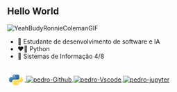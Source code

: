 ## Hello World

![YeahBudyRonnieColemanGIF](https://user-images.githubusercontent.com/110363100/230799678-cfdf2fae-d8cb-4b00-a205-a804426df76a.gif)



- 🔭 Estudante de desenvolvimento de software e IA
- ❤️🐍 Python
- 📘 Sistemas de Informação 4/8

 <a href="https://github.com/pdr0-42">
 <div style="display: inline_block"><br>
  <img align="center" alt="pedro-Python" height="30" width="40" src="https://raw.githubusercontent.com/devicons/devicon/master/icons/python/python-original.svg">
  <img align="center" alt="pedro-Github" height="30" width="40" src="https://cdn.jsdelivr.net/gh/devicons/devicon/icons/github/github-original.svg" />
  <img align="center" alt="pedro-Vscode" height="30" width="40" src="https://cdn.jsdelivr.net/gh/devicons/devicon/icons/vscode/vscode-original.svg"/>
  <img align = "center" alt = "pedro-jupyter" height = "30" src="https://cdn.jsdelivr.net/gh/devicons/devicon/icons/jupyter/jupyter-original-wordmark.svg" />
          
        
  </div>
</div>

